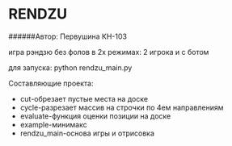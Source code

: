 RENDZU
======
######Автор: Первушина КН-103 

игра рэндзю без фолов в 2х режимах:
2 игрока и с ботом

для запуска: python rendzu_main.py

Составляющие проекта:

* cut-обрезает пустые места на доске
* cycle-разрезает массив на строчки по 4ем направлениям
* evaluate-функция оценки позиции на доске
* example-минимакс
* rendzu_main-основа игры и отрисовка 